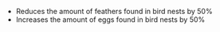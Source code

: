 - Reduces the amount of feathers found in bird nests by 50%
- Increases the amount of eggs found in bird nests by 50%
